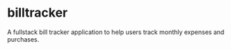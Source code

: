 # billtracker
A fullstack bill tracker application to help users track monthly expenses and purchases.

